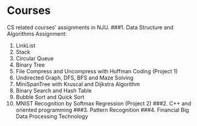 # Courses
CS related courses' assignments in NJU.
###1. Data Structure and Algorithms
Assignment:
1. LinkList
2. Stack
3. Circular Queue
4. Binary Tree
5. File Compress and Uncompress with Huffman Coding (Project 1)
6. Undirected Graph, DFS, BFS and Maze Solving
7. MiniSpanTree with Kruscal and Dijkstra Algorithm
8. Binary Search and Hash Table
9. Bubble Sort and Quick Sort
10. MNIST Recognition by Softmax Regression (Project 2)
###2. C++ and oriented programming
###3. Pattern Recognition
###4. Financial Big Data Processing Technology
